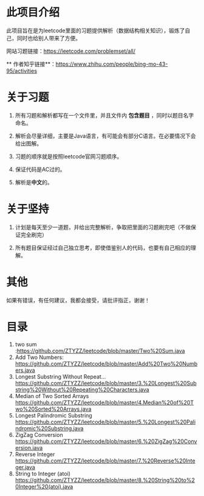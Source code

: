 # 此项目介绍
此项目旨在是为leetcode里面的习题提供解析（数据结构相关知识），锻炼了自己，同时也给别人带来了方便。

网站习题链接：https://leetcode.com/problemset/all/

** 作者知乎链接**：https://www.zhihu.com/people/bing-mo-43-95/activities

# 关于习题

1. 所有习题和解析都写在一个文件里，并且文件内 **包含题目**  ，同时以题目名字命名。

2. 解析会尽量详细，主要是Java语言，有可能会有部分C语言。在必要情况下会给出图解。

3. 习题的顺序就是按照leetcode官网习题顺序。

4. 保证代码是AC过的。

5. 解析是**中文**的。


# 关于坚持

1. 计划是每天至少一道题，并给出完整解析，争取把里面的习题刷完吧（不做保证完全刷完）

2. 所有题目保证经过自己独立思考，即使借鉴别人的代码，也要有自己相应的理解。


# 其他

如果有错误，有任何建议，我都会接受，请批评指正，谢谢！


# 目录

1. two sum :https://github.com/ZTYZZ/leetcode/blob/master/Two%20Sum.java
2. Add Two Numbers: https://github.com/ZTYZZ/leetcode/blob/master/Add%20Two%20Numbers.java
3. Longest Substring Without Repeat... https://github.com/ZTYZZ/leetcode/blob/master/3.%20Longest%20Substring%20Without%20Repeating%20Characters.java
4. Median of Two Sorted Arrays  https://github.com/ZTYZZ/leetcode/blob/master/4.Median%20of%20Two%20Sorted%20Arrays.java
5. Longest Palindromic Substring  https://github.com/ZTYZZ/leetcode/blob/master/5.%20Longest%20Palindromic%20Substring.java
6. ZigZag Conversion https://github.com/ZTYZZ/leetcode/blob/master/6.%20ZigZag%20Conversion.java
7. Reverse Integer  https://github.com/ZTYZZ/leetcode/blob/master/7.%20Reverse%20Integer.java
8. String to Integer (atoi) https://github.com/ZTYZZ/leetcode/blob/master/8.%20String%20to%20Integer%20(atoi).java
